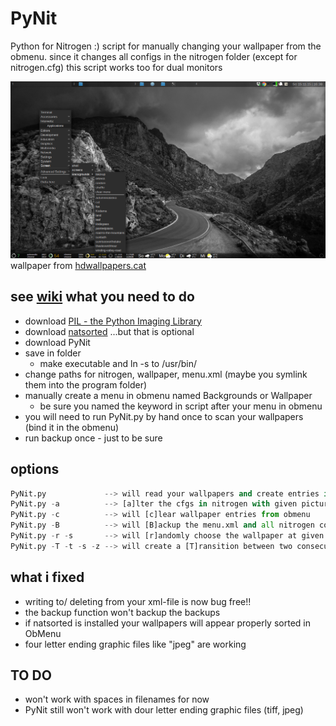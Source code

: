 PyNit
======================
Python for Nitrogen :)
script for manually changing your wallpaper from the obmenu. since it changes 
all configs in the nitrogen folder (except for nitrogen.cfg) this script works 
too for dual monitors

![image](https://raw.githubusercontent.com/frodo4fingers/PyNit/master/PyNit.png)
wallpaper from [hdwallpapers.cat](https://hdwallpapers.cat/winding_valley_road_b_w_black_and_white_hd-wallpaper-1666507/)

**see [wiki](https://github.com/frodo4fingers/PyNit/wiki)**
what you need to do
----------------------
- download [PIL - the Python Imaging Library](https://github.com/python-pillow/Pillow)
- download [natsorted](https://pypi.python.org/pypi/natsort) ...but that is optional
- download PyNit
- save in folder
    + make executable and ln -s to /usr/bin/
- change paths for nitrogen, wallpaper, menu.xml (maybe you symlink them into the program folder)
- manually create a menu in obmenu named Backgrounds or Wallpaper
    + be sure you named the keyword in script after your menu in obmenu
- you will need to run PyNit.py by hand once to scan your wallpapers (bind it in the obmenu)
- run backup once - just to be sure


options
----------------------
```python
PyNit.py             --> will read your wallpapers and create entries in menu.xml
PyNit.py -a          --> [a]lter the cfgs in nitrogen with given picture
PyNit.py -c          --> will [c]lear wallpaper entries from obmenu
PyNit.py -B          --> will [B]ackup the menu.xml and all nitrogen configs from given paths with a time stamp
PyNit.py -r -s       --> will [r]andomly choose the wallpaper at given time step in seconds. run second time to stop.
PyNit.py -T -t -s -z --> will create a [T]ransition between two consecutive wallpapers with given count of s[t]eps, then rest for a few [s]econds. due to the overlay process a resolution or picture si[z]e must be given if not 1920x1080 (default). run second time to stop.
```

what i fixed
----------------------
- writing to/ deleting from your xml-file is now bug free!!
- the backup function won't backup the backups
- if natsorted is installed your wallpapers will appear properly sorted in ObMenu
- four letter ending graphic files like "jpeg" are working

TO DO
----------------------
- won't work with spaces in filenames for now
- PyNit still won't work with dour letter ending graphic files (tiff, jpeg)

